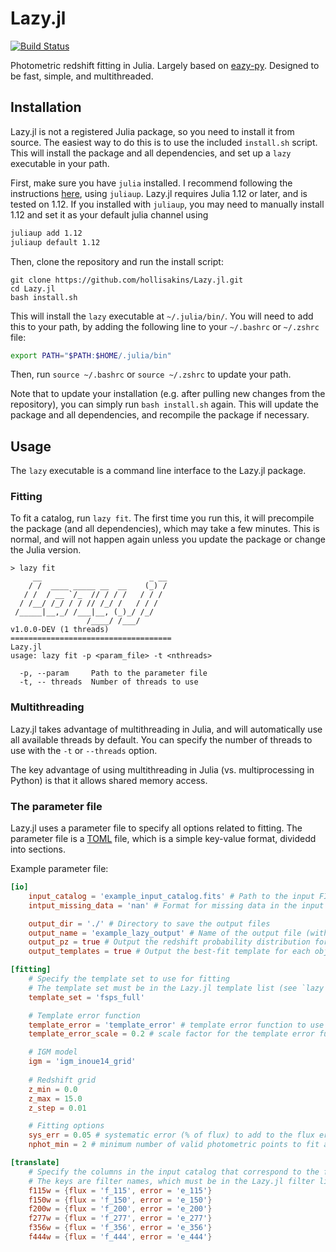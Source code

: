# Lazy.jl

[![Build Status](https://github.com/hollisakins/Lazy.jl/actions/workflows/CI.yml/badge.svg?branch=main)](https://github.com/hollisakins/Lazy.jl/actions/workflows/CI.yml?query=branch%3Amain)

Photometric redshift fitting in Julia. Largely based on [eazy-py](https://github.com/gbrammer/eazy-py). Designed to be fast, simple, and multithreaded. 

## Installation 

Lazy.jl is not a registered Julia package, so you need to install it from source.
The easiest way to do this is to use the included `install.sh` script. 
This will install the package and all dependencies, and set up a `lazy` executable in your path.

First, make sure you have `julia` installed. I recommend following the instructions [here](https://julialang.org/install/), using `juliaup`. 
Lazy.jl requires Julia 1.12 or later, and is tested on 1.12. If you installed with `juliaup`, you may need to manually install 1.12 and set it as your default julia channel using
```bash
juliaup add 1.12
juliaup default 1.12
```

Then, clone the repository and run the install script:
```
git clone https://github.com/hollisakins/Lazy.jl.git
cd Lazy.jl
bash install.sh
```
This will install the `lazy` executable at `~/.julia/bin/`. You will need to add this to your path, by adding the following line to your `~/.bashrc` or `~/.zshrc` file:
```bash
export PATH="$PATH:$HOME/.julia/bin"
```
Then, run `source ~/.bashrc` or `source ~/.zshrc` to update your path.

Note that to update your installation (e.g. after pulling new changes from the repository), you can simply run `bash install.sh` again. This will update the package and all dependencies, and recompile the package if necessary.

## Usage

The `lazy` executable is a command line interface to the Lazy.jl package.

### Fitting

To fit a catalog, run `lazy fit`. The first time you run this, it will precompile the package (and all dependencies), which may take a few minutes. This is normal, and will not happen again unless you update the package or change the Julia version.
```
> lazy fit 
     __                        _ __
    / /  ____ _____ __  __    (_) /
   / /  / __ `/_  // / / /   / / /
  / /__/ /_/ / / // /_/ /   / / /
 /_____|__,_/ /___|__, (_)_/ /_/
                 /____/ /___/
v1.0.0-DEV (1 threads)
====================================
Lazy.jl
usage: lazy fit -p <param_file> -t <nthreads>

  -p, --param     Path to the parameter file
  -t, -- threads  Number of threads to use

```

### Multithreading 

Lazy.jl takes advantage of multithreading in Julia, and will automatically use all available threads by default.
You can specify the number of threads to use with the `-t` or `--threads` option.

The key advantage of using multithreading in Julia (vs. multiprocessing in Python) is that it allows shared memory access. 

### The parameter file

Lazy.jl uses a parameter file to specify all options related to fitting. 
The parameter file is a [TOML](https://toml.io/en/) file, which is a simple key-value format, dividedd into sections. 

Example parameter file:
```toml
[io]
    input_catalog = 'example_input_catalog.fits' # Path to the input FITS catalog
    intput_missing_data = 'nan' # Format for missing data in the input catalog (e.g. 'nan' or -99)

    output_dir = './' # Directory to save the output files
    output_name = 'example_lazy_output' # Name of the output file (without extension)
    output_pz = true # Output the redshift probability distribution for each object
    output_templates = true # Output the best-fit template for each object

[fitting]
    # Specify the template set to use for fitting
    # The template set must be in the Lazy.jl template list (see `lazy list-templates`)
    template_set = 'fsps_full' 

    # Template error function 
    template_error = 'template_error' # template error function to use
    template_error_scale = 0.2 # scale factor for the template error function

    # IGM model
    igm = 'igm_inoue14_grid' 
    
    # Redshift grid
    z_min = 0.0 
    z_max = 15.0
    z_step = 0.01

    # Fitting options
    sys_err = 0.05 # systematic error (% of flux) to add to the flux errors
    nphot_min = 2 # minimum number of valid photometric points to fit an object

[translate]
    # Specify the columns in the input catalog that correspond to the flux and error for each filter
    # The keys are filter names, which must be in the Lazy.jl filter list (see `lazy list-filters`)
    f115w = {flux = 'f_115', error = 'e_115'}
    f150w = {flux = 'f_150', error = 'e_150'}
    f200w = {flux = 'f_200', error = 'e_200'}
    f277w = {flux = 'f_277', error = 'e_277'}
    f356w = {flux = 'f_356', error = 'e_356'}
    f444w = {flux = 'f_444', error = 'e_444'}
```


